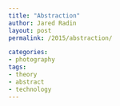 ```yaml
---
title: "Abstraction"
author: Jared Radin
layout: post
permalink: /2015/abstraction/

categories:
- photography
tags:
- theory
- abstract
- technology
---
```

